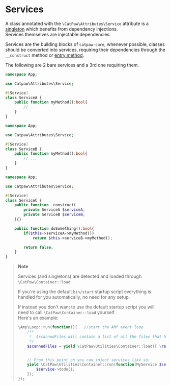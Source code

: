 # Services


A class annotated with the `\CatPaw\Attributes\Service` attribute is a [singleton](https://en.wikipedia.org/wiki/Singleton_pattern) which benefits from dependency injections.<br/>
Services themselves are injectable dependencies.


Services are the building blocks of `catpaw-core`, whenever possible, classes should be converted into services, requiring their dependencies through the `__construct` method or [entry method](https://github.com/tncrazvan/catpaw-core/blob/main/docs/5.Entry.md).


The following are 2 bare services and a 3rd one requiring them.

```php
namespace App;

use Catpaw\Attributes\Service;

#[Service]
class ServiceA {
    public function myMethod():bool{
        // ...
    }
}
```

```php
namespace App;

use Catpaw\Attributes\Service;

#[Service]
class ServiceB {
    public function myMethod():bool{
        // ...
    }
}
```

```php
namespace App;

use Catpaw\Attributes\Service;

#[Service]
class ServiceC {
    public function _construct(
        private ServiceA $serviceA,
        private ServiceB $serviceB,
    ){}

    public function doSomething():bool{
        if($this->serviceA->myMethod())
            return $this->serviceB->myMethod();

        return false;
    }
}
```

> **Note**
>
>Services (and singletons) are detected and loaded through `\CatPaw\Container::load`.
>
> If you're using the default `bin/start` startup script everything is handled for you automatically, no need for any setup.
> 
> If instead you don't want to use the default startup script you will need to call `\CatPaw\Container::load` yourself.<br/>
> Here's an example:<br/>
> 
> ```php
> \Amp\Loop::run(function(){   //start the AMP event loop
>     /**
>      *  $scannedFiles will contain a list of all the files that have been scanned.
>      */
>     $scannedFiles = yield \CatPaw\Utilities\Container::load([ \realpath('./src/lib') ]);
> 
> 
>     // From this point on you can inject services like so:
>     yield \CatPaw\Utilities\Container::run(function(MyService $service){
>         $service->todo();
>     });
> });
> 
> ```
